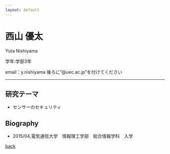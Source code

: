 ```yaml
---
layout: default
---
```


# 西山 優太

Yuta Nishiyama

学年:学部3年

email：y.nishiyama 後ろに”@uec.ac.jp”を付けてください

---

## 研究テーマ

- センサーのセキュリティ 

## Biography

- 2015/04,電気通信大学　情報理工学部　総合情報学科　入学

[back](./)
